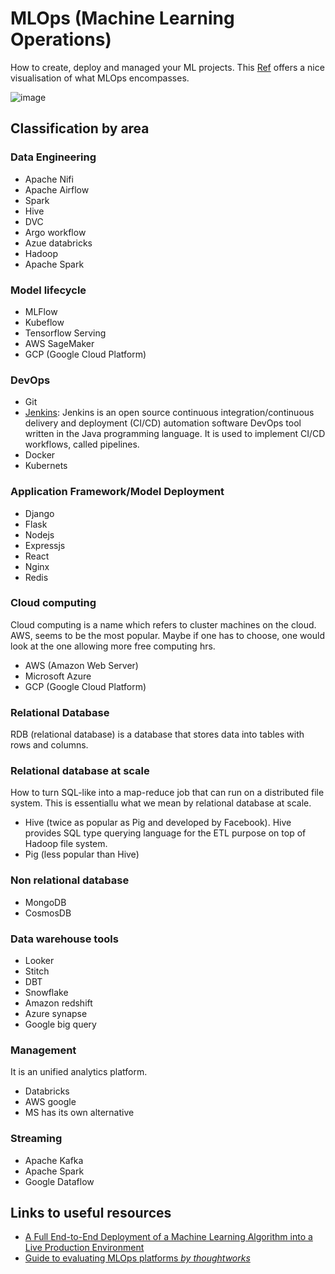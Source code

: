 # MLOps (Machine Learning Operations)
How to create, deploy and managed your ML projects. This [Ref](https://neptune.ai/blog/ml-experiment-tracking) offers a nice visualisation of what MLOps encompasses.

![image](https://user-images.githubusercontent.com/89139139/148684996-107b35e5-7136-4842-a132-119db6ee48ce.png)


## Classification by area

### Data Engineering
- Apache Nifi
- Apache Airflow
- Spark
- Hive
- DVC
- Argo workflow
- Azue databricks
- Hadoop 
- Apache Spark

### Model lifecycle
- MLFlow
- Kubeflow
- Tensorflow Serving
- AWS SageMaker
- GCP (Google Cloud Platform)

### DevOps
- Git
- [Jenkins](https://www.jenkins.io/): Jenkins is an open source continuous integration/continuous delivery and deployment (CI/CD) automation software DevOps tool written in the Java programming language. It is used to implement CI/CD workflows, called pipelines.
- Docker
- Kubernets

### Application Framework/Model Deployment
- Django
- Flask
- Nodejs
- Expressjs
- React
- Nginx
- Redis

### Cloud computing
Cloud computing is a name which refers to cluster machines on the cloud. AWS, seems to be the most popular. Maybe if one has to choose, one would look  at the one allowing more free computing hrs.
- AWS (Amazon Web Server)
- Microsoft Azure
- GCP (Google Cloud Platform)

### Relational Database
RDB (relational database) is a database that stores data into tables with rows and columns.

### Relational database at scale
How to turn SQL-like into a map-reduce job that can run on a distributed file system. This is essentiallu what we mean by relational database at scale.
- Hive (twice as popular as Pig and developed by Facebook). Hive provides SQL type querying language for the ETL purpose on top of Hadoop file system. 
- Pig (less popular than Hive)

### Non relational database
 - MongoDB
 - CosmosDB

### Data warehouse tools
- Looker
- Stitch
- DBT
- Snowflake
- Amazon redshift
- Azure synapse
- Google big query

###  Management 
It is an unified analytics platform.
- Databricks 
- AWS google
- MS has its own alternative

### Streaming
- Apache Kafka
- Apache Spark
- Google Dataflow


## Links to useful resources
- [A Full End-to-End Deployment of a Machine Learning Algorithm into a Live Production Environment](https://www.kdnuggets.com/2021/12/deployment-machine-learning-algorithm-live-production-environment.html)
- [Guide to evaluating MLOps platforms *by thoughtworks*](https://www.thoughtworks.com/content/dam/thoughtworks/documents/whitepaper/tw_whitepaper_guide_to_evaluating_mlops_platforms_2021.pdf)
